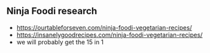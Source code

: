 
## Ninja Foodi research
- https://ourtableforseven.com/ninja-foodi-vegetarian-recipes/
- https://insanelygoodrecipes.com/ninja-foodi-vegetarian-recipes/
- we will probably get the 15 in 1